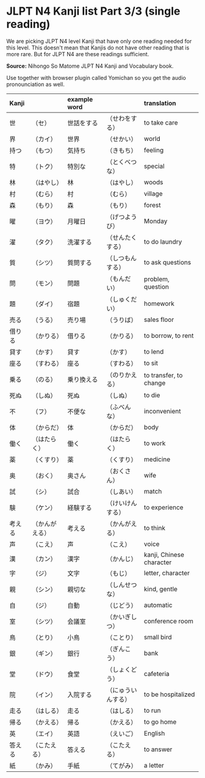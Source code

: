 # JLPT N4 Kanji list Part 3/3 (single reading)

We are picking JLPT N4 level Kanji that have only one reading needed for this level. This doesn't mean that Kanjis do not have other reading that is more rare. But for JLPT N4 are these readings sufficient.

**Source:**
Nihongo So Matome JLPT N4 Kanji and Vocabulary book.

Use together with browser plugin called Yomichan so you get the audio pronounciation as well.


| Kanji  |              | example word |                      | translation            |
| :----- | :----------- | :----------- | :------------------- | :------------------- |
| 世     |（セ）         | 世話をする    |（せわをする）         | to take care   |
| 界     |（カイ）       | 世界         |（せかい）             | world   |
| 持つ   |（もつ）       | 気持ち        |（きもち）             | feeling   |
| 特     |（トク）       | 特別な       |（とくべつな）          | special   |
| 林     |（はやし）     | 林           |（はやし）             | woods   |
| 村     |（むら）       | 村           |（むら）               | village   |
| 森     |（もり）       | 森           |（もり）               | forest   |
| 曜     |（ヨウ）       | 月曜日       |（げつようび）          | Monday   |
| 濯     |（タク）       | 洗濯する     |（せんたくする）        | to do laundry   |
| 質     |（シツ）       | 質問する     |（しつもんする）        | to ask questions   |
| 問     |（モン）       | 問題         |（もんだい）           | problem, question   |
| 題     |（ダイ）       | 宿題         |（しゅくだい）         | homework   |
| 売る   |（うる）       | 売り場       |（うりば）             | sales floor   |
| 借りる |（かりる）     | 借りる        |（かりる）             | to borrow, to rent   |
| 貸す   |（かす）       | 貸す         |（かす）               | to lend   |
| 座る   |（すわる）     | 座る         |（すわる）             | to sit   |
| 乗る   |（のる）       | 乗り換える    |（のりかえる）         | to transfer, to change   |
| 死ぬ   |（しぬ）       | 死ぬ         |（しぬ）               | to die   |
| 不     |（フ）         | 不便な       |（ふべんな）           | inconvenient   |
| 体     |（からだ）     | 体           |（からだ）             | body   |
| 働く   |（はたらく）   | 働く          |（はたらく）           | to work   |
| 薬     |（くすり）     | 薬           |（くすり）             | medicine   |
| 奥     |（おく）       | 奥さん       |（おくさん）           | wife   |
| 試     |（シ）         | 試合         |（しあい）             | match   |
| 験     |（ケン）       | 経験する     |（けいけんする）        | to experience   |
| 考える |（かんがえる）  | 考える       |（かんがえる）          | to think   |
| 声     |（こえ）       | 声           |（こえ）               | voice   |
| 漢     |（カン）       | 漢字         |（かんじ）              | kanji, Chinese character   |
| 字     |（ジ）         | 文字         |（もじ）               | letter, character   |
| 親     |（シン）       | 親切な       |（しんせつな）          | kind, gentle   |
| 自     |（ジ）         | 自動         |（じどう）             | automatic |
| 室     |（シツ）       | 会議室       |（かいぎしつ）          | conference room |
| 鳥     |（とり）       | 小鳥         |（ことり）             | small bird   |
| 銀     |（ギン）       | 銀行         |（ぎんこう）           | bank   |
| 堂     |（ドウ）       | 食堂         |（しょくどう）         | cafeteria   |
| 院     |（イン）       | 入院する     |（にゅういんする）      | to be hospitalized   |
| 走る   |（はしる）     | 走る         |（はしる）             | to run  |
| 帰る   |（かえる）     | 帰る         |（かえる）             | to go home   |
| 英     |（エイ）       | 英語         |（えいご）             | English    |
| 答える |（こたえる）    | 答える       |（こたえる）           | to answer   |
| 紙     |（かみ）       | 手紙         |（てがみ）             | a letter   |